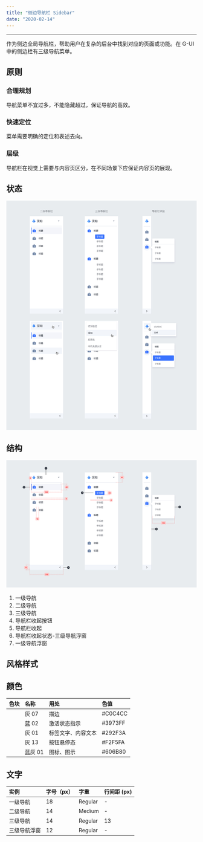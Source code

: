 ```yaml
---
title: "侧边导航栏 Sidebar"
date: "2020-02-14"
---
```


---

作为侧边全局导航栏，帮助用户在复杂的后台中找到对应的页面或功能。在 G-UI 中的侧边栏有三级导航菜单。

## 原则

### 合理规划

导航菜单不宜过多，不能隐藏超过，保证导航的高效。

### 快速定位

菜单需要明确的定位和表述去向。

### 层级

导航栏在视觉上需要与内容页区分，在不同场景下应保证内容页的展现。

## 状态

![sidebar-1](./sidebar-1.jpg)

## 结构

![sidebar-2](./sidebar-2.jpg)

1. 一级导航
2. 二级导航
3. 三级导航
4. 导航栏收起按钮
5. 导航栏收起
6. 导航栏收起状态-三级导航浮窗
7. 一级导航浮窗

## 风格样式

## 颜色

| 色块                                                                | 名称    | 用处               | 色值    |
| :------------------------------------------------------------------ | :------ | :----------------- | :------ |
| <span class="colorBlock" style="background-color: #C0C4CC;"></span> | 灰 07   | 描边               | #C0C4CC |
| <span class="colorBlock" style="background-color: #3973FF;"></span> | 蓝 02   | 激活状态指示       | #3973FF |
| <span class="colorBlock" style="background-color: #292F3A;"></span> | 灰 01   | 标签文字、内容文本 | #292F3A |
| <span class="colorBlock" style="background-color: #F2F5FA;"></span> | 灰 13   | 按钮悬停态         | #F2F5FA |
| <span class="colorBlock" style="background-color: #606B80;"></span> | 蓝灰 01 | 图标、图示         | #606B80 |

## 文字

| 实例         | 字号（px） | 字重    | 行间距 (px) |
| :----------- | :--------- | :------ | :---------- |
| 一级导航     | 18         | Regular | -           |
| 二级导航     | 14         | Medium  | -           |
| 三级导航     | 14         | Regular | 13          |
| 三级导航浮窗 | 12         | Regular | -           |
